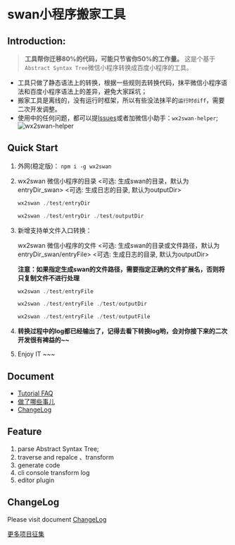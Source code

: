 # swan小程序搬家工具

## Introduction:
> **工具帮你迁移80%的代码，可能只节省你50%的工作量。**
> 这是个基于`Abstract Syntax Tree`微信小程序转换成百度小程序的工具。

- 工具只做了静态语法上的转换，根据一些规则去转换代码，抹平微信小程序语法和百度小程序语法上的差异，避免大家踩坑；
- 搬家工具是离线的，没有运行时框架，所以有些没法抹平的`运行时diff`，需要二次开发调整。
- 使用中的任何问题，都可以提[Issues](https://github.com/yican008/wx2swan/issues)或者加微信小助手：`wx2swan-helper`;
![wx2swan-helper](https://i.loli.net/2018/11/20/5bf37ca6e8d06.jpg)

## Quick Start
1. 	外网(稳定版)：
	```npm i -g wx2swan```
	
2. wx2swan   微信小程序的目录   <可选: 生成swan的目录，默认为entryDir_swan>   <可选: 生成日志的目录, 默认为outputDir>

	```javascript
	wx2swan ./test/entryDir
	```

	```javascript
	wx2swan ./test/entryDir ./test/outputDir
	```
	
3. 新增支持单文件入口转换：

	wx2swan   微信小程序的文件  <可选: 生成swan的目录或文件路径，默认为entryDir_swan/entryFile>   <可选: 生成日志的目录, 默认为outputDir>
	
	**注意：如果指定生成swan的文件路径，需要指定正确的文件扩展名，否则将只复制文件不进行处理**
	
	
	```javascript
	wx2swan ./test/entryFile
	```
	
	```javascript
	wx2swan ./test/entryFile ./test/outputDir
	```
	
	```javascript
	wx2swan ./test/entryFile ./test/outputFile
	```
3.  **转换过程中的log都已经输出了，记得去看下转换log哟，会对你接下来的二次开发很有裨益的~~**


4. Enjoy IT ~~~

## Document

- [Tutorial FAQ](https://github.com/yican008/wx2swan/blob/master/docs/Tutorial.md)
- [做了哪些事儿](https://github.com/yican008/wx2swan/blob/master/docs/FeatureList.md)
- [ChangeLog](https://github.com/yican008/wx2swan/blob/master/docs/ChangeLog.md)

## Feature
1. parse Abstract Syntax Tree;
2. traverse and repalce 、transform
3. generate code
4. cli console transform log
5. editor plugin


## ChangeLog
Please visit document [ChangeLog](https://github.com/yican008/wx2swan/blob/master/docs/ChangeLog.md)

[更多项目征集](https://github.com/yican008/wx2swan/issues/19)

